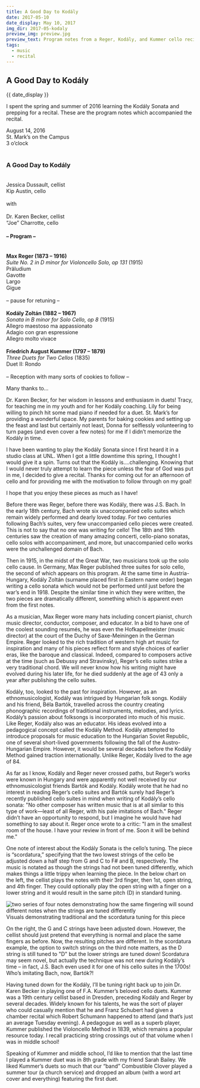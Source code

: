 ```yaml
---
title: A Good Day to Kodály
date: 2017-05-10
date_display: May 10, 2017
img_dir: 2017-05-kodaly
preview_img: preview.jpg
preview_text: Program notes from a Reger, Kodály, and Kummer cello recital
tags:
  - music
  - recital
---
```


<h2>A Good Day to Kodály</h2>

{{ date_display }}

I spent the spring and summer of 2016 learning the Kodály Sonata and prepping for a recital.  These are the program notes which accompanied the recital.

<div class="center">
  August 14, 2016<br/>
  St. Mark’s on the Campus<br/>
  3 o’clock<br/>

  <br/>
  <h3>A Good Day to Kodály</h3>
  <br/>
  Jessica Dussault, cellist<br/>
  Kip Austin, cello<br/>
  <br/>
  with<br/>
  <br/>
  Dr. Karen Becker, cellist<br/>
  “Joe” Charrotte, cello
</div>

<div class="center">
  <h4>– Program –</h4>
  <br/>
  <strong>Max Reger (1873 – 1916)</strong><br/>
  <em>Suite No. 2 in D minor for Violoncello Solo, op 131</em> (1915)<br/>
  Präludium<br/>
  Gavotte<br/>
  Largo<br/>
  Gigue<br/>
  <br/>
  – pause for retuning –<br/>
  <br/>
  <strong>Kodály Zoltán (1882 – 1967)</strong><br/>
  <em>Sonata in B minor for Solo Cello, op 8</em> (1915)<br/>
  Allegro maestoso ma appassionato<br/>
  Adagio con gran espressione<br/>
  Allegro molto vivace<br/>
  <br/>
  <strong>Friedrich August Kummer (1797 – 1879)</strong><br/>
  <em>Three Duets for Two Cellos</em> (1835)<br/>
  Duet II: Rondo<br/>
  <br/>
  – Reception with many sorts of cookies to follow –
</div>

Many thanks to...

Dr. Karen Becker, for her wisdom in lessons and enthusiasm in duets! Tracy, for teaching me in my youth and for her Kodály coaching. Lily for being willing to pinch hit some mad piano if needed for a duet. St. Mark’s for providing a wonderful space. My parents for baking cookies and setting up the feast and last but certainly not least, Donna for selflessly volunteering to turn pages (and even cover a few notes) for me if I didn’t memorize the Kodály in time.

I have been wanting to play the Kodály Sonata since I first heard it in a studio class at UNL. When I got a little downtime this spring, I thought I would give it a spin. Turns out that the Kodály is….challenging. Knowing that I would never truly attempt to learn the piece unless the fear of God was put in me, I decided to give a recital. Thanks for coming out for an afternoon of cello and for providing me with the motivation to follow through on my goal!

I hope that you enjoy these pieces as much as I have!

Before there was Reger, before there was Kodály, there was J.S. Bach. In the early 18th century, Bach wrote six unaccompanied cello suites which remain widely performed and dearly loved today. For two centuries following Bach’s suites, very few unaccompanied cello pieces were created. This is not to say that no one was writing for cello! The 18th and 19th centuries saw the creation of many amazing concerti, cello-piano sonatas, cello solos with accompaniment, and more, but unaccompanied cello works were the unchallenged domain of Bach.

Then in 1915, in the midst of the Great War, two musicians took up the solo cello cause. In Germany, Max Reger published three suites for solo cello, the second of which appears on this program. At the same time in Austria-Hungary, Kodály Zoltán (surname placed first in Eastern name order) began writing a cello sonata which would not be performed until just before the war’s end in 1918. Despite the similar time in which they were written, the two pieces are dramatically different, something which is apparent even from the first notes.

As a musician, Max Reger wore many hats including concert pianist, church music director, conductor, composer, and educator. In a bid to have one of the coolest sounding resumés, he was even the Hofkapellmeister (music director) at the court of the Duchy of Saxe-Meiningen in the German Empire. Reger looked to the rich tradition of western high art music for inspiration and many of his pieces reflect form and style choices of earlier eras, like the baroque and classical. Indeed, compared to composers active at the time (such as Debussy and Stravinsky), Reger’s cello suites strike a very traditional chord. We will never know how his writing might have evolved during his later life, for he died suddenly at the age of 43 only a year after publishing the cello suites.

Kodály, too, looked to the past for inspiration. However, as an ethnomusicologist, Kodály was intrigued by Hungarian folk songs. Kodály and his friend, Béla Bartók, travelled across the country creating phonographic recordings of traditional instruments, melodies, and lyrics. Kodály’s passion about folksongs is incorporated into much of his music. Like Reger, Kodály also was an educator. His ideas evolved into a pedagogical concept called the Kodály Method. Kodály attempted to introduce proposals for music education to the Hungarian Soviet Republic, one of several short-lived governments following the fall of the Austro-Hungarian Empire. However, it would be several decades before the Kodály Method gained traction internationally. Unlike Reger, Kodály lived to the age of 84.

As far as I know, Kodály and Reger never crossed paths, but Reger’s works were known in Hungary and were apparently not well received by our ethnomusicologist friends Bartók and Kodály. Kodály wrote that he had no interest in reading Reger’s cello suites and Bartók surely had Reger’s recently published cello suites in mind when writing of Kodály’s cello sonata: "No other composer has written music that is at all similar to this type of work—least of all Reger, with his pale imitations of Bach." Reger didn’t have an opportunity to respond, but I imagine he would have had something to say about it. Reger once wrote to a critic: "I am in the smallest room of the house. I have your review in front of me. Soon it will be behind me."

One note of interest about the Kodály Sonata is the cello’s tuning. The piece is “scordatura,” specifying that the two lowest strings of the cello be adjusted down a half step from G and C to F# and B, respectively. The music is notated as though the strings had not been tuned differently, which makes things a little trippy when learning the piece. In the below chart on the left, the cellist plays the notes with their 3rd finger, then 1st, open string, and 4th finger. They could optionally play the open string with a finger on a lower string and it would result in the same pitch (D) in standard tuning.

<div class="image">
  <img src="/assets/images/posts/{{ img_dir }}/scordatura.jpg" alt="two series of four notes demonstrating how the same fingering will sound different notes when the strings are tuned differently"/>

  <div class="caption">Visuals demonstrating traditional and the scordatura tuning for this piece</div>
</div>

On the right, the G and C strings have been adjusted down. However, the cellist should just pretend that everything is normal and place the same fingers as before. Now, the resulting pitches are different. In the scordatura example, the option to switch strings on the third note matters, as the D string is still tuned to "D" but the lower strings are tuned down! Scordatura may seem novel, but actually the technique was not new during Kodály’s time – in fact, J.S. Bach even used it for one of his cello suites in the 1700s! Who’s imitating Bach, now, Bartók?!

Having tuned down for the Kodály, I’ll be tuning right back up to join Dr. Karen Becker in playing one of F.A. Kummer’s beloved cello duets. Kummer was a 19th century cellist based in Dresden, preceding Kodály and Reger by several decades. Widely known for his talents, he was the sort of player who could casually mention that he and Franz Schubert had given a chamber recital which Robert Schumann happened to attend (and that’s just an average Tuesday evening). A pedagogue as well as a superb player, Kummer published the Violoncello Method in 1839, which remains a popular resource today. I recall practicing string crossings out of that volume when I was in middle school!

Speaking of Kummer and middle school, I’d like to mention that the last time I played a Kummer duet was in 8th grade with my friend Sarah Bailey. We liked Kummer’s duets so much that our “band” Combustible Clover played a summer tour (a church service) and dropped an album (with a word art cover and everything) featuring the first duet.
